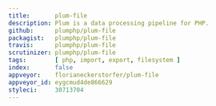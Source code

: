 ```yaml
---
title:       plum-file
description: Plum is a data processing pipeline for PHP.
github:      plumphp/plum-file
packagist:   plumphp/plum-file
travis:      plumphp/plum-file
scrutinizer: plumphp/plum-file
tags:        [ php, import, export, filesystem ]
index:       false
appveyor:    florianeckerstorfer/plum-file
appveyor_id: eygcmud4de866629
styleci:     30713704
---
```

